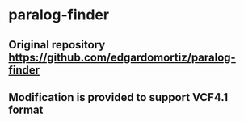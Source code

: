 # paralog-finder 

## Original repository https://github.com/edgardomortiz/paralog-finder

## Modification is provided to support VCF4.1 format
